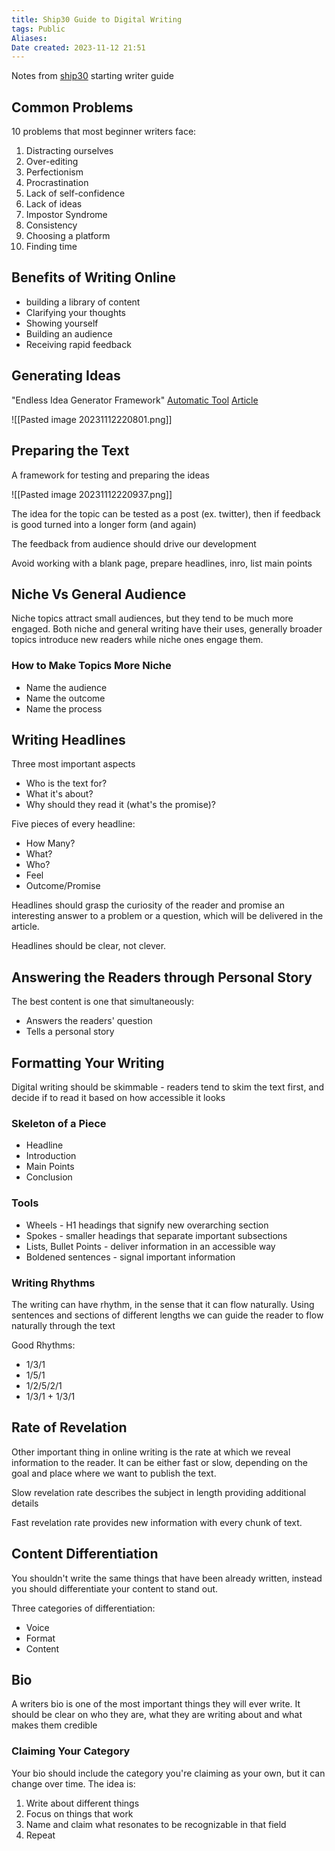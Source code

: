 ```yaml
---
title: Ship30 Guide to Digital Writing
tags: Public
Aliases:
Date created: 2023-11-12 21:51
---
```


Notes from [ship30](https://startwritingonline.com/) starting writer guide

## Common Problems
10 problems that most beginner writers face:
1. Distracting ourselves
2. Over-editing  
3. Perfectionism
4. Procrastination
5. Lack of self-confidence
6. Lack of ideas
7. Impostor Syndrome
8. Consistency 
9. Choosing a platform
10. Finding time

## Benefits of Writing Online
- building a library of content
- Clarifying your thoughts
- Showing yourself
- Building an audience
- Receiving rapid feedback

## Generating Ideas
"Endless Idea Generator Framework"
[Automatic Tool](https://coda.io/@justin/endless-idea-generator)
[Article](https://www.ship30for30.com/post/how-to-generate-112-new-content-ideas-in-30-minutes)

![[Pasted image 20231112220801.png]]


## Preparing the Text
A framework for testing and preparing the ideas

![[Pasted image 20231112220937.png]]

The idea for the topic can be tested as a post (ex. twitter), then if feedback is good turned into a longer form (and again)

The feedback from audience should drive our development

Avoid working with a blank page, prepare headlines, inro, list main points


## Niche Vs General Audience

Niche topics attract small audiences, but they tend to be much more engaged.
Both niche and general writing have their uses, generally broader topics introduce new readers while niche ones engage them.

### How to Make Topics More Niche
- Name the audience
- Name the outcome
- Name the process

## Writing Headlines
Three most important aspects
- Who is the text for?
- What it's about?
- Why should they read it (what's the promise)?

Five pieces of every headline:
- How Many?
- What?
- Who?
- Feel
- Outcome/Promise

Headlines should grasp the curiosity of the reader and promise an interesting answer to a problem or a question, which will be delivered in the article.

Headlines should be clear, not clever.

## Answering the Readers through Personal Story

The best content is one that simultaneously:
- Answers the readers' question 
- Tells a personal story

## Formatting Your Writing

Digital writing should be skimmable - readers tend to skim the text first, and decide if to read it based on how accessible it looks

### Skeleton of a Piece
- Headline 
- Introduction
- Main Points
- Conclusion

### Tools
- Wheels - H1 headings that signify new overarching section
- Spokes - smaller headings that separate important subsections
- Lists, Bullet Points - deliver information in an accessible way
- Boldened sentences - signal important information

### Writing Rhythms
The writing can have rhythm, in the sense that it can flow naturally. Using sentences and sections of different lengths we can guide the reader to flow naturally through the text

Good Rhythms:
- 1/3/1
- 1/5/1
- 1/2/5/2/1
- 1/3/1 + 1/3/1

## Rate of Revelation

Other important thing in online writing is the rate at which we reveal information to the reader. It can be either fast or slow, depending on the goal and place where we want to publish the text.

Slow revelation rate describes the subject in length providing additional details

Fast revelation rate provides new information with every chunk of text.


## Content Differentiation
You  shouldn't write the same things that have been already written, instead you should differentiate your content to stand out.

Three categories of differentiation:
- Voice 
- Format
- Content

## Bio
A writers bio is one of the most important things they will ever write. It should be clear on who they are, what they are writing about and what makes them credible

### Claiming Your Category
Your bio should include the category you're claiming as your own, but it can change over time. The idea is:
1. Write about different things 
2. Focus on things that work
3. Name and claim what resonates to be recognizable in that field 
4. Repeat